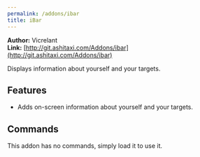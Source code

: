 ```yaml
---
permalink: /addons/ibar
title: iBar
---
```


**Author:** Vicrelant<br/>
**Link:** [http://git.ashitaxi.com/Addons/ibar](http://git.ashitaxi.com/Addons/ibar)

Displays information about yourself and your targets.

## Features

  * Adds on-screen information about yourself and your targets.

## Commands

This addon has no commands, simply load it to use it.